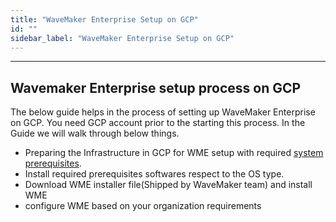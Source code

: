```yaml
---
title: "WaveMaker Enterprise Setup on GCP"
id: ""
sidebar_label: "WaveMaker Enterprise Setup on GCP"
---
```

---

## Wavemaker Enterprise setup process on GCP

The below guide helps in the process of setting up WaveMaker Enterprise on GCP.
You need GCP account prior to the starting this process.
In the Guide we will walk through below things.

- Preparing the Infrastructure in GCP for WME setup with required [system prerequisites](../prerequisites.md).
- Install required prerequisites softwares respect to the OS type.
- Download WME installer file(Shipped by WaveMaker team) and install WME
- configure WME based on your organization requirements
